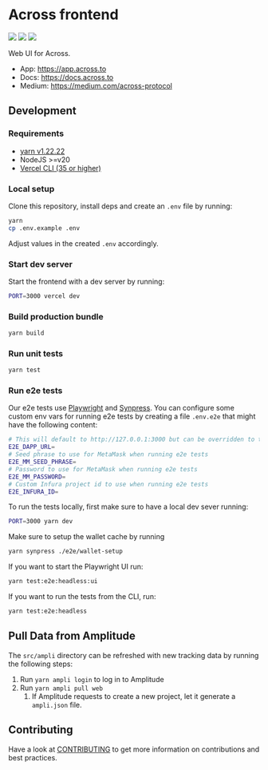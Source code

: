 # Across frontend

<a href="https://discord.across.to" target="_blank" rel="noreferrer">![](https://img.shields.io/badge/Chat%20on-Discord-%235766f2)</a>
<a href="https://forum.across.to/" target="_blank" rel="noreferrer">![](https://img.shields.io/discourse/status?server=https%3A%2F%2Fforum.across.to%2F)</a>
<a href="https://twitter.com/AcrossProtocol/" target="_blank" rel="noreferrer">![](https://img.shields.io/twitter/follow/AcrossProtocol?style=social)</a>

Web UI for Across.

- App: <https://app.across.to>
- Docs: <https://docs.across.to>
- Medium: <https://medium.com/across-protocol>

## Development

### Requirements

- [yarn v1.22.22](https://classic.yarnpkg.com/en/docs/install)
- NodeJS >=v20
- [Vercel CLI (35 or higher)](https://vercel.com/docs/cli)

### Local setup

Clone this repository, install deps and create an `.env` file by running:

```bash
yarn
cp .env.example .env
```

Adjust values in the created `.env` accordingly.

### Start dev server

Start the frontend with a dev server by running:

```bash
PORT=3000 vercel dev
```

### Build production bundle

```bash
yarn build
```

### Run unit tests

```bash
yarn test
```

### Run e2e tests

Our e2e tests use [Playwright](https://playwright.dev/) and [Synpress](https://synpress.io/). You can configure some custom env vars for running e2e tests by creating a file `.env.e2e` that might have the following content:

```bash
# This will default to http://127.0.0.1:3000 but can be overridden to target a different deployment
E2E_DAPP_URL=
# Seed phrase to use for MetaMask when running e2e tests
E2E_MM_SEED_PHRASE=
# Password to use for MetaMask when running e2e tests
E2E_MM_PASSWORD=
# Custom Infura project id to use when running e2e tests
E2E_INFURA_ID=
```

To run the tests locally, first make sure to have a local dev sever running:

```bash
PORT=3000 yarn dev
```

Make sure to setup the wallet cache by running

```bash
yarn synpress ./e2e/wallet-setup
```

If you want to start the Playwright UI run:

```bash
yarn test:e2e:headless:ui
```

If you want to run the tests from the CLI, run:

```bash
yarn test:e2e:headless
```

## Pull Data from Amplitude

The `src/ampli` directory can be refreshed with new tracking data by running the following steps:

1. Run `yarn ampli login` to log in to Amplitude
2. Run `yarn ampli pull web`
   1. If Amplitude requests to create a new project, let it generate a `ampli.json` file.

## Contributing

Have a look at [CONTRIBUTING](./CONTRIBUTING.md) to get more information on contributions and best practices.

